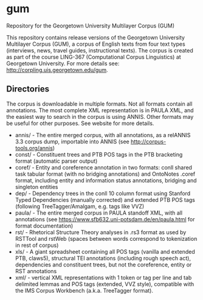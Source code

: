 # gum
Repository for the Georgetown University Multilayer Corpus (GUM)

This repository contains release versions of the Georgetown University Multilayer Corpus (GUM), a corpus of English texts from four text types (interviews, news, travel guides, instructional texts). The corpus is created as part of the course LING-367 (Computational Corpus Linguistics) at Georgetown University. For more details see: http://corpling.uis.georgetown.edu/gum.

## Directories
The corpus is downloadable in multiple formats. Not all formats contain all annotations. The most complete XML representation is in PAULA XML, and the easiest way to search in the corpus is using ANNIS. Other formats may be useful for other purposes. See website for more details.

  * annis/ - The entire merged corpus, with all annotations, as a relANNIS 3.3 corpus dump, importable into ANNIS (see http://corpus-tools.org/annis)
  * const/ - Constituent trees and PTB POS tags in the PTB bracketing format (automatic parser output)
  * coref/ - Entity and coreference annotation in two formats: conll shared task tabular format (with no bridging annotations) and OntoNotes .coref format, including entity and information status annotations, bridging and singleton entities
  * dep/ - Dependency trees in the conll 10 column format using Stanford Typed Dependencies (manually corrected) and extended PTB POS tags (following TreeTagger/Amalgam, e.g. tags like VVZ)
  * paula/ - The entire merged corpus in PAULA standoff XML, with all annotations (see https://www.sfb632.uni-potsdam.de/en/paula.html for format documentation) 
  * rst/ - Rhetorical Structure Theory analyses in .rs3 format as used by RSTTool and rstWeb (spaces between words correspond to tokenization in rest of corpus)
  * xls/ - A giant spreadsheet containing all POS tags (vanilla and extended PTB, claws5), structural TEI annotations (including rough speech act), dependencies and constituent trees, but not the coreference, entity or RST annotations
  * xml/ - vertical XML representations with 1 token or tag per line and tab delimited lemmas and POS tags (extended, VVZ style), compatible with the IMS Corpus Workbench (a.k.a. TreeTagger format).